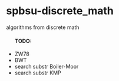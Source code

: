 # spbsu-discrete_math
algorithms from discrete math

<ul>
    <h4>TODO:</h4>
        <li>ZW78</li>
        <li>BWT</li>
        <li>search substr Boiler-Moor</li>
        <li>search substr KMP</li>
</ul>
